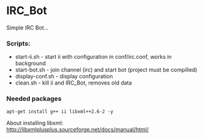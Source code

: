 IRC_Bot
=======
Simple IRC Bot... 

### Scripts: 
* start-ii.sh - start ii with configuration in conf/irc.conf, works in background 
* start-bot.sh - join channel (irc) and start bot (project must be compilled) 
* display-conf.sh - display configuration 
* clean.sh - kill ii and IRC_Bot, removes old data 

### Needed packages 

```
apt-get install g++ ii libxml++2.6-2 -y
```

About installing libxml: http://libxmlplusplus.sourceforge.net/docs/manual/html/
